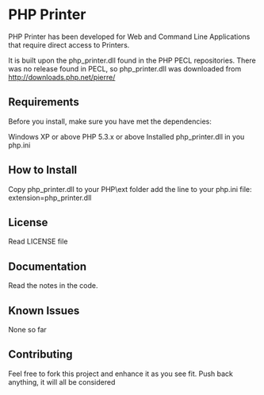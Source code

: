 # PHP Printer

PHP Printer has been developed for Web and Command Line Applications that require direct access to Printers.

It is built upon the php_printer.dll found in the PHP PECL repositories.
There was no release found in PECL, so php_printer.dll was downloaded from http://downloads.php.net/pierre/


## Requirements

Before you install, make sure you have met the dependencies:

Windows XP or above
PHP 5.3.x or above
Installed php_printer.dll in you php.ini


## How to Install

Copy php_printer.dll to your PHP\ext folder
add the line to your php.ini file:
    extension=php_printer.dll


## License

Read LICENSE file


## Documentation

Read the notes in the code. 


## Known Issues

None so far


## Contributing

Feel free to fork this project and enhance it as you see fit.
Push back anything, it will all be considered
